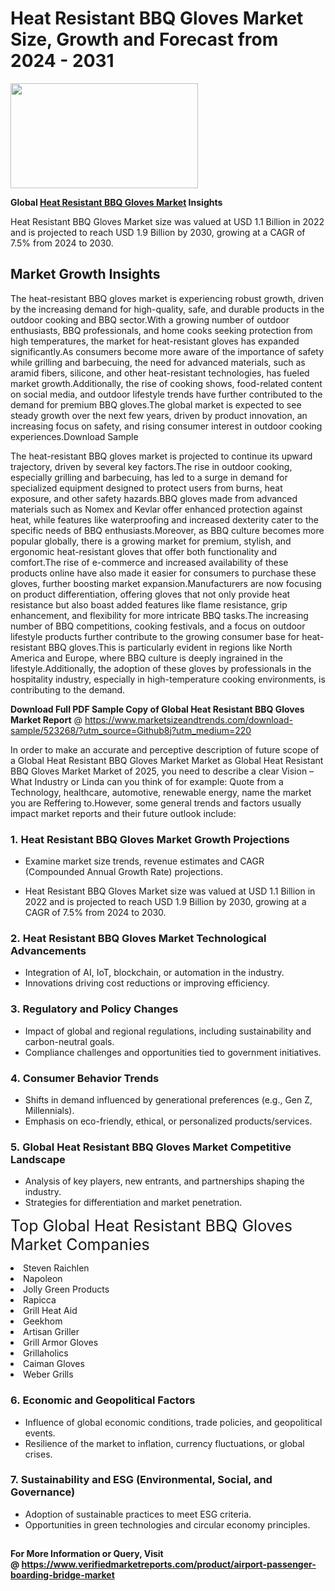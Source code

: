 <H1>Heat Resistant BBQ Gloves Market Size, Growth and Forecast from 2024 - 2031</H1><img class="aligncenter size-medium wp-image-584254" src="https://thirdeyenews.in/wp-content/uploads/2024/09/Global-Market-Research-300x168.jpeg" alt="" width="300" height="168" /><p><strong>Global&nbsp;<a href="https://www.marketsizeandtrends.com/download-sample/523268/?utm_source=Github8j?utm_medium=220">Heat Resistant BBQ Gloves Market</a> Insights</strong></p><p>Heat Resistant BBQ Gloves Market size was valued at USD 1.1 Billion in 2022 and is projected to reach USD 1.9 Billion by 2030, growing at a CAGR of 7.5% from 2024 to 2030.</p><p><h2>Market Growth Insights</h2> <p>The heat-resistant BBQ gloves market is experiencing robust growth, driven by the increasing demand for high-quality, safe, and durable products in the outdoor cooking and BBQ sector.With a growing number of outdoor enthusiasts, BBQ professionals, and home cooks seeking protection from high temperatures, the market for heat-resistant gloves has expanded significantly.As consumers become more aware of the importance of safety while grilling and barbecuing, the need for advanced materials, such as aramid fibers, silicone, and other heat-resistant technologies, has fueled market growth.Additionally, the rise of cooking shows, food-related content on social media, and outdoor lifestyle trends have further contributed to the demand for premium BBQ gloves.The global market is expected to see steady growth over the next few years, driven by product innovation, an increasing focus on safety, and rising consumer interest in outdoor cooking experiences.Download Sample</p> <p>The heat-resistant BBQ gloves market is projected to continue its upward trajectory, driven by several key factors.The rise in outdoor cooking, especially grilling and barbecuing, has led to a surge in demand for specialized equipment designed to protect users from burns, heat exposure, and other safety hazards.BBQ gloves made from advanced materials such as Nomex and Kevlar offer enhanced protection against heat, while features like waterproofing and increased dexterity cater to the specific needs of BBQ enthusiasts.Moreover, as BBQ culture becomes more popular globally, there is a growing market for premium, stylish, and ergonomic heat-resistant gloves that offer both functionality and comfort.The rise of e-commerce and increased availability of these products online have also made it easier for consumers to purchase these gloves, further boosting market expansion.Manufacturers are now focusing on product differentiation, offering gloves that not only provide heat resistance but also boast added features like flame resistance, grip enhancement, and flexibility for more intricate BBQ tasks.The increasing number of BBQ competitions, cooking festivals, and a focus on outdoor lifestyle products further contribute to the growing consumer base for heat-resistant BBQ gloves.This is particularly evident in regions like North America and Europe, where BBQ culture is deeply ingrained in the lifestyle.Additionally, the adoption of these gloves by professionals in the hospitality industry, especially in high-temperature cooking environments, is contributing to the demand.</p><p><span class=""><strong>Download Full PDF Sample Copy of Global Heat Resistant BBQ Gloves Market Report</strong> @ <a href="https://www.marketsizeandtrends.com/download-sample/523268/?utm_source=Github8j?utm_medium=220" target="_blank">https://www.marketsizeandtrends.com/download-sample/523268/?utm_source=Github8j?utm_medium=220</a></span></p><p>In order to make an accurate and perceptive description of future scope of a Global&nbsp;Heat Resistant BBQ Gloves Market Market as Global&nbsp;Heat Resistant BBQ Gloves Market Market of 2025, you need to describe a clear Vision &ndash; What Industry or Linda can you think of for example: Quote from a Technology, healthcare, automotive, renewable energy, name the market you are Reffering to.However, some general trends and factors usually impact market reports and their future outlook include:</p><h3>1.&nbsp;<strong>Heat Resistant BBQ Gloves Market Growth Projections</strong></h3><ul><li>Examine market size trends, revenue estimates and CAGR (Compounded Annual Growth Rate) projections.</li><li><p>Heat Resistant BBQ Gloves Market size was valued at USD 1.1 Billion in 2022 and is projected to reach USD 1.9 Billion by 2030, growing at a CAGR of 7.5% from 2024 to 2030.</p></li></ul><h3>2.&nbsp;<strong>Heat Resistant BBQ Gloves Market Technological Advancements</strong></h3><ul><li>Integration of AI, IoT, blockchain, or automation in the industry.</li><li>Innovations driving cost reductions or improving efficiency.</li></ul><h3>3.&nbsp;<strong>Regulatory and Policy Changes</strong></h3><ul><li>Impact of global and regional regulations, including sustainability and carbon-neutral goals.</li><li>Compliance challenges and opportunities tied to government initiatives.</li></ul><h3>4.&nbsp;<strong>Consumer Behavior Trends</strong></h3><ul><li>Shifts in demand influenced by generational preferences (e.g., Gen Z, Millennials).</li><li>Emphasis on eco-friendly, ethical, or personalized products/services.</li></ul><h3>5.&nbsp;<strong>Global Heat Resistant BBQ Gloves Market Competitive Landscape</strong></h3><ul><li>Analysis of key players, new entrants, and partnerships shaping the industry.</li><li>Strategies for differentiation and market penetration.</li></ul><p data-pm-slice="1 1 []"><span style="color: inherit; font-family: inherit; font-size: 25px;">Top Global Heat Resistant BBQ Gloves Market Companies</span></p><div class="" data-test-id=""><p><li>Steven Raichlen</li><li> Napoleon</li><li> Jolly Green Products</li><li> Rapicca</li><li> Grill Heat Aid</li><li> Geekhom</li><li> Artisan Griller</li><li> Grill Armor Gloves</li><li> Grillaholics</li><li> Caiman Gloves</li><li> Weber Grills</li></p></div><h3>6.&nbsp;<strong>Economic and Geopolitical Factors</strong></h3><ul><li>Influence of global economic conditions, trade policies, and geopolitical events.</li><li>Resilience of the market to inflation, currency fluctuations, or global crises.</li></ul><h3>7.&nbsp;<strong>Sustainability and ESG (Environmental, Social, and Governance)</strong></h3><ul><li>Adoption of sustainable practices to meet ESG criteria.</li><li>Opportunities in green technologies and circular economy principles.</li></ul><h2><strong style="font-size: 14px;">For More Information or Query, Visit @&nbsp;</strong><a style="background-color: #ffffff; font-size: 14px;" href="https://www.marketsizeandtrends.com/report/heat-resistant-bbq-gloves-market/" target="_blank">https://www.verifiedmarketreports.com/product/airport-passenger-boarding-bridge-market</a></h2>